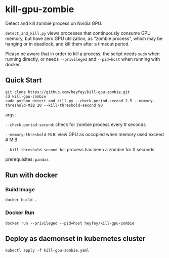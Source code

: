 # kill-gpu-zombie

Detect and kill zombie process on Nvidia GPU.

`detect_and_kill.py` views processes that continuously consume GPU memory, but have zero GPU utilization, as "zombie process", which may be hanging or in deadlock, and kill them after a timeout period.

Please be aware that in order to kill a process, the script needs `sudo` when running directly, or needs `--privileged` and `--pid=host` when running with docker. 

## Quick Start

```
git clone https://github.com/heyfey/kill-gpu-zombie.git
cd kill-gpu-zombie
sudo python detect_and_kill.py --check-period-second 2.5 --memory-threshold-MiB 20 --kill-threshold-second 90
```
args:

`--check-period-second`: check for zombie process every # seconds

`--memory-threshold-MiB`: view GPU as occupied when memory used exceed # MiB

`--kill-threshold-second`: kill process has been a zombie for # seconds

prerequisites: `pandas`

## Run with docker

### Build Image

```
docker build .
```

### Docker Run

```
docker run --privileged --pid=host heyfey/kill-gpu-zombie
```

## Deploy as daemonset in kubernetes cluster

```
kubectl apply -f kill-gpu-zombie.yaml
```

